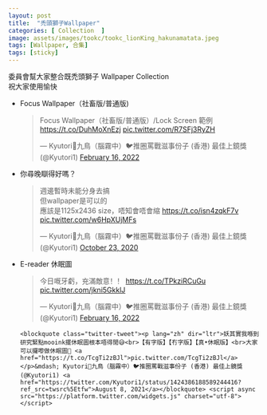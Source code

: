 ```yaml
---
layout: post
title:  "禿頭獅子Wallpaper"
categories: [ Collection  ]
image: assets/images/tookc/tookc_lionKing_hakunamatata.jpeg
tags: [Wallpaper, 合集]
tags: [sticky]
---
```

委員會幫大家整合既禿頭獅子 Wallpaper Collection<br> 
祝大家使用愉快


<ul>
  <li>Focus Wallpaper（社畜版/普通版) <br>
    <blockquote class="twitter-tweet"><p lang="ja" dir="ltr">Focus Wallpaper（社畜版/普通版）/Lock Screen 範例 <a href="https://t.co/DuhMoXnEzj">https://t.co/DuhMoXnEzj</a> <a href="https://t.co/R7SFj3RyZH">pic.twitter.com/R7SFj3RyZH</a></p>&mdash; Kyutori🔸九鳥（腦霧中）🐦推圈罵戰滋事份子 (香港) 最佳上鏡獎 (@Kyutori1) <a href="https://twitter.com/Kyutori1/status/1493856908083531776?ref_src=twsrc%5Etfw">February 16, 2022</a></blockquote> <script async src="https://platform.twitter.com/widgets.js" charset="utf-8"></script>

   </li>

  <li>你尋晚瞓得好嗎？<br>
    <blockquote class="twitter-tweet"><p lang="zh" dir="ltr">週邊暫時未能分身去搞<br>但wallpaper是可以的<br>應該是1125x2436 size，唔知會唔會縮 <a href="https://t.co/isn4zqkF7v">https://t.co/isn4zqkF7v</a> <a href="https://t.co/w6HpXUjMFs">pic.twitter.com/w6HpXUjMFs</a></p>&mdash; Kyutori🔸九鳥（腦霧中）🐦推圈罵戰滋事份子 (香港) 最佳上鏡獎 (@Kyutori1) <a href="https://twitter.com/Kyutori1/status/1319528328773029888?ref_src=twsrc%5Etfw">October 23, 2020</a></blockquote> <script async src="https://platform.twitter.com/widgets.js" charset="utf-8"></script>
  </li>

  <li> E-reader 休眠圖  <br>
    <blockquote class="twitter-tweet"><p lang="zh" dir="ltr">今日嘅牙虧，充滿敵意！！ <a href="https://t.co/TPkziRCuGu">https://t.co/TPkziRCuGu</a> <a href="https://t.co/jkni5GkklJ">pic.twitter.com/jkni5GkklJ</a></p>&mdash; Kyutori🔸九鳥（腦霧中）🐦推圈罵戰滋事份子 (香港) 最佳上鏡獎 (@Kyutori1) <a href="https://twitter.com/Kyutori1/status/1493862667215269891?ref_src=twsrc%5Etfw">February 16, 2022</a></blockquote> <script async src="https://platform.twitter.com/widgets.js" charset="utf-8"></script>

    <blockquote class="twitter-tweet"><p lang="zh" dir="ltr">妖其實我喺到研究緊點mooink擺休眠圖根本唔得閒😅<br>【有字版】【冇字版】【真•休眠版】<br>大家可以攞嚟做休眠圖🥺 <a href="https://t.co/TcgTi2zBJl">pic.twitter.com/TcgTi2zBJl</a></p>&mdash; Kyutori🔸九鳥（腦霧中）🐦推圈罵戰滋事份子 (香港) 最佳上鏡獎 (@Kyutori1) <a href="https://twitter.com/Kyutori1/status/1424386188589244416?ref_src=twsrc%5Etfw">August 8, 2021</a></blockquote> <script async src="https://platform.twitter.com/widgets.js" charset="utf-8"></script>
  </li>
</ul>
